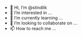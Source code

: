- 👋 Hi, I’m @stindlik
- 👀 I’m interested in ...
- 🌱 I’m currently learning ...
- 💞️ I’m looking to collaborate on ...
- 📫 How to reach me ...

<!---
stindlik/stindlik is a ✨ special ✨ repository because its `README.md` (this file) appears on your GitHub profile.
You can click the Preview link to take a look at your changes.
--->
